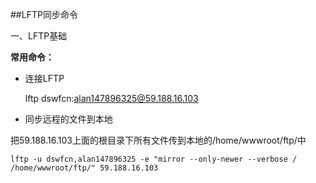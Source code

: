 ##LFTP同步命令

一、LFTP基础



**常用命令：**

- 连接LFTP

    lftp dswfcn:alan147896325@59.188.16.103


- 同步远程的文件到本地

把59.188.16.103上面的根目录下所有文件传到本地的/home/wwwroot/ftp/中

    lftp -u dswfcn,alan147896325 -e "mirror --only-newer --verbose / /home/wwwroot/ftp/" 59.188.16.103

